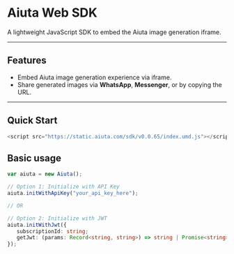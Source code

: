 # Aiuta Web SDK

A lightweight JavaScript SDK to embed the Aiuta image generation iframe.

---

## Features

- Embed Aiuta image generation experience via iframe.
- Share generated images via **WhatsApp**, **Messenger**, or by copying the URL.

---

## Quick Start

```js
<script src="https://static.aiuta.com/sdk/v0.0.65/index.umd.js"></script>
```

## Basic usage

```ts
var aiuta = new Aiuta();

// Option 1: Initialize with API Key
aiuta.initWithApiKey("your_api_key_here");

// OR

// Option 2: Initialize with JWT
aiuta.initWithJwt({
   subscriptionId: string;
   getJwt: (params: Record<string, string>) => string | Promise<string>;
});
```
